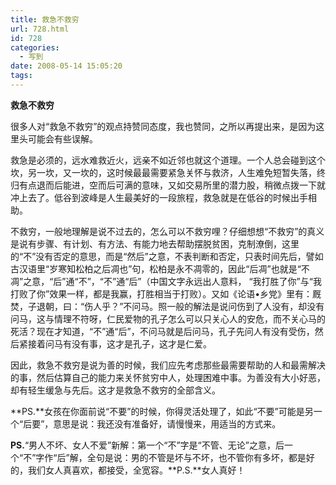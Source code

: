```yaml
---
title: 救急不救穷
url: 728.html
id: 728
categories:
  - 写到
date: 2008-05-14 15:05:20
tags:
---
```


**救急不救穷**

  
很多人对“救急不救穷”的观点持赞同态度，我也赞同，之所以再提出来，是因为这里头可能会有些误解。  
  
救急是必须的，远水难救近火，远亲不如近邻也就这个道理。一个人总会碰到这个坎，另一坎，又一坎的，这时候最最需要紧急关怀与救济，人生难免短暂失落，终归有点退而后能进，空而后可满的意味，又如交易所里的潜力股，稍微点拨一下就冲上去了。低谷到波峰是人生最美好的一段旅程，救急就是在低谷的时候出手相助。  
  
不救穷，一般地理解是说不过去的，怎么可以不救穷哩？仔细想想“不救穷”的真义是说有步骤、有计划、有方法、有能力地去帮助摆脱贫困，克制潦倒，这里的“不”没有否定的意思，而是“然后”之意，不表判断和否定，只表时间先后，譬如古汉语里“岁寒知松柏之后凋也”句，松柏是永不凋零的，因此“后凋”也就是“不凋”之意，“后”通“不”，“不”通“后”（中国文字永远出人意料， “我打胜了你”与“我打败了你”效果一样，都是我赢，打胜相当于打败）。又如《论语•乡党》里有：厩焚，子退朝，曰：“伤人乎？”不问马。照一般的解法是说问伤到了人没有，却没有问马，这与情理不符呀，仁民爱物的孔子怎么可以只关心人的安危，而不关心马的死活？现在才知道，“不”通“后”，不问马就是后问马，孔子先问人有没有受伤，然后紧接着问马有没有事，这才是孔子，这才是仁爱。  
  
因此，救急不救穷是说为善的时候，我们应先考虑那些最需要帮助的人和最需解决的事，然后估算自己的能力来关怀贫穷中人，处理困难中事。为善没有大小好恶，却有轻生缓急与先后。这才是救急不救穷的全部含义。  
  
**PS.**女孩在你面前说“不要”的时候，你得灵活处理了，如此“不要”可能是另一个“后要”，意思是说：我还没有准备好，请慢慢来，用适当的方式来。  
  
**PS.**“男人不坏、女人不爱”新解：第一个“不”字是“不管、无论”之意，后一个“不”字作“后”解，全句是说：男的不管是坏与不坏，也不管你有多坏，都是好的，我们女人真喜欢，都接受，全宽容。**P.S.**女人真好！